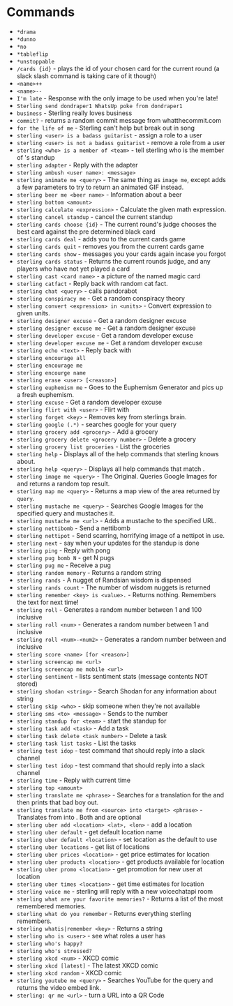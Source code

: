 # Commands
 * `*drama`
 * `*dunno`
 * `*no`
 * `*tableflip`
 * `*unstoppable`
 * `/cards {id}` - plays the id of your chosen card for the current round (a slack slash command is taking care of it though)
 * `<name>++`
 * `<name>--`
 * `I'm late` - Response with the only image to be used when you're late!
 * `Sterling send dondraper1 WhatsUp poke from dondraper1`
 * `business` - Sterling really loves business
 * `commit?` - returns a random commit message from whatthecommit.com
 * `for the life of me` - Sterling can't help but break out in song
 * `sterling <user> is a badass guitarist` - assign a role to a user
 * `sterling <user> is not a badass guitarist` - remove a role from a user
 * `sterling <who> is a member of <team>` - tell sterling who is the member of <team>'s standup
 * `sterling adapter` - Reply with the adapter
 * `sterling ambush <user name>: <message>`
 * `sterling animate me <query>` - The same thing as `image me`, except adds a few parameters to try to return an animated GIF instead.
 * `sterling beer me <beer name>` - Information about a beer
 * `sterling bottom <amount>`
 * `sterling calculate <expression>` - Calculate the given math expression.
 * `sterling cancel standup` - cancel the current standup
 * `sterling cards choose {id}` - The current round's judge chooses the best card against the pre determined black card
 * `sterling cards deal` - adds you to the current cards game
 * `sterling cards quit` - removes you from the current cards game
 * `sterling cards show` - messages you your cards again incase you forgot
 * `sterling cards status` - Returns the current rounds judge, and any players who have not yet played a card
 * `sterling cast <card name>` - a picture of the named magic card
 * `sterling catfact` - Reply back with random cat fact.
 * `sterling chat <query>` - calls pandorabot
 * `sterling conspiracy me` - Get a random conspiracy theory
 * `sterling convert <expression> in <units>` - Convert expression to given units.
 * `sterling designer excuse` - Get a random designer excuse
 * `sterling designer excuse me` - Get a random designer excuse
 * `sterling developer excuse` - Get a random developer excuse
 * `sterling developer excuse me` - Get a random developer excuse
 * `sterling echo <text>` - Reply back with <text>
 * `sterling encourage all`
 * `sterling encourage me`
 * `sterling encourge name`
 * `sterling erase <user> [<reason>]`
 * `sterling euphemism me` - Goes to the Euphemism Generator and pics up a fresh euphemism.
 * `sterling excuse` - Get a random developer excuse
 * `sterling flirt with <user>` - Flirt with <user>
 * `sterling forget <key>` - Removes key from sterlings brain.
 * `sterling google (.*)` - searches google for your query
 * `sterling grocery add <grocery>` - Add a grocery
 * `sterling grocery delete <grocery number>` - Delete a grocery
 * `sterling grocery list groceries` - List the groceries
 * `sterling help` - Displays all of the help commands that sterling knows about.
 * `sterling help <query>` - Displays all help commands that match <query>.
 * `sterling image me <query>` - The Original. Queries Google Images for <query> and returns a random top result.
 * `sterling map me <query>` - Returns a map view of the area returned by `query`.
 * `sterling mustache me <query>` - Searches Google Images for the specified query and mustaches it.
 * `sterling mustache me <url>` - Adds a mustache to the specified URL.
 * `sterling nettibomb` - Send a nettibomb
 * `sterling nettipot` - Send scarring, horrifying image of a nettipot in use.
 * `sterling next` - say when your updates for the standup is done
 * `sterling ping` - Reply with pong
 * `sterling pug bomb N` - get N pugs
 * `sterling pug me` - Receive a pug
 * `sterling random memory` - Returns a random string
 * `sterling rands` - A nugget of Randsian wisdom is dispensed
 * `sterling rands count` - The number of wisdom nuggets is returned
 * `sterling remember <key> is <value>.` - Returns nothing. Remembers the text for next time!
 * `sterling roll` - Generates a random number between 1 and 100 inclusive
 * `sterling roll <num>` - Generates a random number between 1 and <num> inclusive
 * `sterling roll <num>-<num2>` - Generates a random number between <num> and <num2> inclusive
 * `sterling score <name> [for <reason>]`
 * `sterling screencap me <url>`
 * `sterling screencap me mobile <url>`
 * `sterling sentiment` - lists sentiment stats (message contents NOT stored)
 * `sterling shodan <string>` - Search Shodan for any information about string
 * `sterling skip <who>` - skip someone when they're not available
 * `sterling sms <to> <message>` - Sends <message> to the number <to>
 * `sterling standup for <team>` - start the standup for <team>
 * `sterling task add <task>` - Add a task
 * `sterling task delete <task number>` - Delete a task
 * `sterling task list tasks` - List the tasks
 * `sterling test idop` - test command that should reply into a slack channel
 * `sterling test idop` - test command that should reply into a slack channel
 * `sterling time` - Reply with current time
 * `sterling top <amount>`
 * `sterling translate me <phrase>` - Searches for a translation for the <phrase> and then prints that bad boy out.
 * `sterling translate me from <source> into <target> <phrase>` - Translates <phrase> from <source> into <target>. Both <source> and <target> are optional
 * `sterling uber add <location> <lat>, <lon>` - add a location
 * `sterling uber default` - get default location name
 * `sterling uber default <location>` - set location as the default to use
 * `sterling uber locations` - get list of locations
 * `sterling uber prices <location>` - get price estimates for location
 * `sterling uber products <location>` - get products available for location
 * `sterling uber promo <location>` - get promotion for new user at location
 * `sterling uber times <location>` - get time estimates for location
 * `sterling voice me` - sterling will reply with a new voicechatapi room
 * `sterling what are your favorite memories?` - Returns a list of the most remembered memories.
 * `sterling what do you remember` - Returns everything sterling remembers.
 * `sterling whatis|remember <key>` - Returns a string
 * `sterling who is <user>` - see what roles a user has
 * `sterling who's happy?`
 * `sterling who's stressed?`
 * `sterling xkcd <num>` - XKCD comic <num>
 * `sterling xkcd [latest]` - The latest XKCD comic
 * `sterling xkcd random` - XKCD comic <num>
 * `sterling youtube me <query>` - Searches YouTube for the query and returns the video embed link.
 * `sterling: qr me <url>` - turn a URL into a QR Code